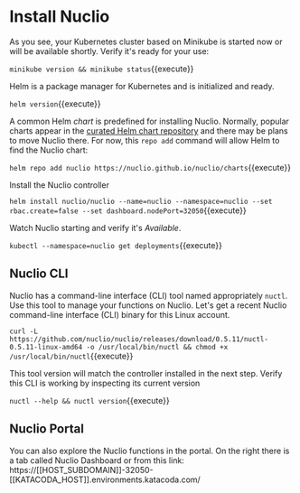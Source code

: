# Install Nuclio #

As you see, your Kubernetes cluster based on Minikube is started now or will be available shortly. Verify it's ready for your use:

`minikube version && minikube status`{{execute}}

Helm is a package manager for Kubernetes and is initialized and ready.

`helm version`{{execute}}

A common Helm _chart_ is predefined for installing Nuclio. Normally, popular charts appear in the [curated Helm chart repository](https://github.com/kubernetes/charts) and there may be plans to move Nuclio there. For now, this `repo add` command will allow Helm to find the Nuclio chart:

`helm repo add nuclio https://nuclio.github.io/nuclio/charts`{{execute}}

Install the Nuclio controller

`helm install nuclio/nuclio --name=nuclio --namespace=nuclio --set rbac.create=false --set dashboard.nodePort=32050`{{execute}}

Watch Nuclio starting and verify it's _Available_.

`kubectl --namespace=nuclio get deployments`{{execute}}

## Nuclio CLI ##

Nuclio has a command-line interface (CLI) tool named appropriately `nuctl`. Use this tool to manage your functions on Nuclio. Let's get a recent Nuclio command-line interface (CLI) binary for this Linux account.

`curl -L https://github.com/nuclio/nuclio/releases/download/0.5.11/nuctl-0.5.11-linux-amd64 -o /usr/local/bin/nuctl && chmod +x /usr/local/bin/nuctl`{{execute}}

This tool version will match the controller installed in the next step. Verify this CLI is working by inspecting its current version

`nuctl --help && nuctl version`{{execute}}

## Nuclio Portal ##

You can also explore the Nuclio functions in the portal. On the right there is a tab called Nuclio Dashboard or from this link: https://[[HOST_SUBDOMAIN]]-32050-[[KATACODA_HOST]].environments.katacoda.com/